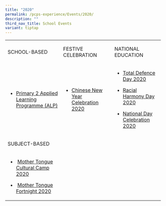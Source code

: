 ```yaml
---
title: "2020"
permalink: /pcps-experience/Events/2020/
description: ""
third_nav_title: School Events
variant: tiptap
---
```

<table style="minWidth: 75px">
<colgroup>
<col>
<col>
<col>
</colgroup>
<tbody>
<tr>
<td rowspan="1" colspan="1">
<p>SCHOOL-BASED</p>
</td>
<td rowspan="1" colspan="1">
<p>FESTIVE CELEBRATION</p>
</td>
<td rowspan="1" colspan="1">
<p>NATIONAL EDUCATION</p>
</td>
</tr>
<tr>
<td rowspan="1" colspan="1">
<ul data-tight="true" class="tight">
<li>
<p><a href="/2020-events/School-Based/p2-alp/" rel="noopener noreferrer nofollow" target="_blank">Primary 2 Applied Learning Programme (ALP)</a>
</p>
</li>
</ul>
</td>
<td rowspan="1" colspan="1">
<ul data-tight="true" class="tight">
<li>
<p><a href="/2020-events/Festive-Celebration/cny/" rel="noopener noreferrer nofollow" target="_blank">Chinese New Year Celebration 2020</a>
</p>
</li>
</ul>
</td>
<td rowspan="1" colspan="1">
<ul data-tight="true" class="tight">
<li>
<p><a href="/2020-events/National-Education/tdd/" rel="noopener noreferrer nofollow" target="_blank">Total Defence Day 2020</a>
</p>
</li>
<li>
<p><a href="/2020-events/National-Education/rhd/" rel="noopener noreferrer nofollow" target="_blank">Racial Harmony Day 2020</a>
</p>
</li>
<li>
<p><a href="/2020-events/National-Education/national-day-celebration/" rel="noopener noreferrer nofollow" target="_blank">National Day Celebration 2020</a>
</p>
</li>
</ul>
</td>
</tr>
<tr>
<td rowspan="1" colspan="1">
<p>SUBJECT-BASED</p>
</td>
<td rowspan="1" colspan="1">
<p></p>
</td>
<td rowspan="1" colspan="1">
<p></p>
</td>
</tr>
<tr>
<td rowspan="1" colspan="1">
<ul data-tight="true" class="tight">
<li>
<p>&nbsp;<a href="/2020-events/Subject-Based/mt-fortnight/" rel="noopener noreferrer nofollow" target="_blank">Mother Tongue Cultural Camp 2020</a>
</p>
</li>
<li>
<p>&nbsp;<a href="/2020-events/Subject-Based/mt-cultural-camp/" rel="noopener noreferrer nofollow" target="_blank">Mother Tongue Fortnight 2020</a>
</p>
</li>
</ul>
</td>
<td rowspan="1" colspan="1">
<p></p>
</td>
<td rowspan="1" colspan="1">
<p></p>
</td>
</tr>
</tbody>
</table>
<p></p>